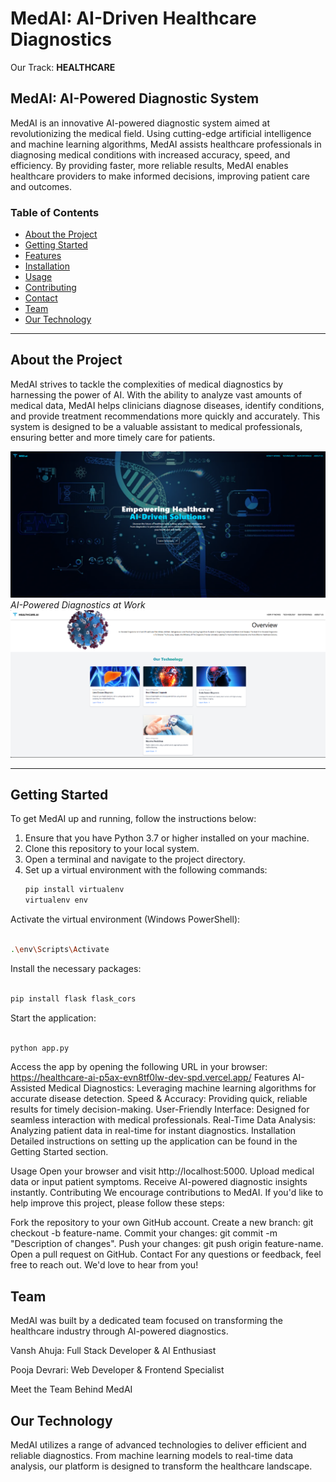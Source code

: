 # **MedAI: AI-Driven Healthcare Diagnostics**

Our Track: **HEALTHCARE**

## **MedAI: AI-Powered Diagnostic System**

MedAI is an innovative AI-powered diagnostic system aimed at revolutionizing the medical field. Using cutting-edge artificial intelligence and machine learning algorithms, MedAI assists healthcare professionals in diagnosing medical conditions with increased accuracy, speed, and efficiency. By providing faster, more reliable results, MedAI enables healthcare providers to make informed decisions, improving patient care and outcomes.

### **Table of Contents**

- [About the Project](#about-the-project)
- [Getting Started](#getting-started)
- [Features](#features)
- [Installation](#installation)
- [Usage](#usage)
- [Contributing](#contributing)
- [Contact](#contact)
- [Team](#team)
- [Our Technology](#our-technology)

---

## **About the Project**

MedAI strives to tackle the complexities of medical diagnostics by harnessing the power of AI. With the ability to analyze vast amounts of medical data, MedAI helps clinicians diagnose diseases, identify conditions, and provide treatment recommendations more quickly and accurately. This system is designed to be a valuable assistant to medical professionals, ensuring better and more timely care for patients.

![Main Image](image.png)
*AI-Powered Diagnostics at Work*
![Main Image](Technology.png)

---

## **Getting Started**

To get MedAI up and running, follow the instructions below:

1. Ensure that you have Python 3.7 or higher installed on your machine.
2. Clone this repository to your local system.
3. Open a terminal and navigate to the project directory.
4. Set up a virtual environment with the following commands:
   ```bash
   pip install virtualenv
   virtualenv env
   ```

Activate the virtual environment (Windows PowerShell):
```bash

.\env\Scripts\Activate
```
Install the necessary packages:
```bash

pip install flask flask_cors

```
Start the application:

```bash

python app.py

```
Access the app by opening the following URL in your browser:
https://healthcare-ai-p5ax-evn8tf0lw-dev-spd.vercel.app/
Features
AI-Assisted Medical Diagnostics: Leveraging machine learning algorithms for accurate disease detection.
Speed & Accuracy: Providing quick, reliable results for timely decision-making.
User-Friendly Interface: Designed for seamless interaction with medical professionals.
Real-Time Data Analysis: Analyzing patient data in real-time for instant diagnostics.
Installation
Detailed instructions on setting up the application can be found in the Getting Started section.

Usage
Open your browser and visit http://localhost:5000.
Upload medical data or input patient symptoms.
Receive AI-powered diagnostic insights instantly.
Contributing
We encourage contributions to MedAI. If you'd like to help improve this project, please follow these steps:

Fork the repository to your own GitHub account.
Create a new branch: git checkout -b feature-name.
Commit your changes: git commit -m "Description of changes".
Push your changes: git push origin feature-name.
Open a pull request on GitHub.
Contact
For any questions or feedback, feel free to reach out. We'd love to hear from you!

## Team

MedAI was built by a dedicated team focused on transforming the healthcare industry through AI-powered diagnostics.

Vansh Ahuja: Full Stack Developer & AI Enthusiast


Pooja Devrari: Web Developer & Frontend Specialist


Meet the Team Behind MedAI

## Our Technology

MedAI utilizes a range of advanced technologies to deliver efficient and reliable diagnostics. From machine learning models to real-time data analysis, our platform is designed to transform the healthcare landscape.

